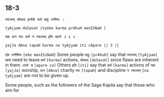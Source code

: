 ## 18-3


```shloka-sa
त्याज्यम् दोषवत् इत्येके कर्म प्राहुः मनीष्णः ।
```
```shloka-sa-hk
tyAjyam doSavat ityeke karma prAhuH manISNaH |
```
```shloka-sa
यज्ञ दान तपः कर्म न त्याज्यम् इति चापरे ॥ ३ ॥
```
```shloka-sa-hk
yajJa dAna tapaH karma na tyAjyam iti cApare || 3 ||
```

`एके मनीषिणः` `[eke manISiNaH]` Some people `प्राहुः` `[prAhuH]` say that `त्याज्यम्` `[tyAjyam]` we need to leave `कर्म` `[karma]` actions, `दोषवत्` `[doSavat]` since flaws are inherent in them. `अपरे च` `[apare ca]` Others `इति` `[iti]` say that `कर्म` `[karma]` actions of `यज्ञ` `[yajJa]` worship, `दान` `[dAna]` charity `तपः` `[tapaH]` and discipline `न त्याज्यम्` `[na tyAjyam]` are not to be given up.

Some people, such as the followers of the Sage Kapila say that those who aim for 

